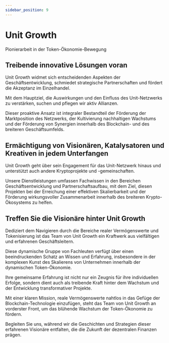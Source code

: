 ```yaml
---
sidebar_position: 9
---
```


# Unit Growth

Pionierarbeit in der Token-Ökonomie-Bewegung

## Treibende innovative Lösungen voran

Unit Growth widmet sich entscheidenden Aspekten der Geschäftsentwicklung, schmiedet strategische Partnerschaften und fördert die Akzeptanz im Einzelhandel.

Mit dem Hauptziel, die Auswirkungen und den Einfluss des Unit-Netzwerks zu verstärken, suchen und pflegen wir aktiv Allianzen.

Dieser proaktive Ansatz ist integraler Bestandteil der Förderung der Marktposition des Netzwerks, der Kultivierung nachhaltigen Wachstums und der Förderung von Synergien innerhalb des Blockchain- und des breiteren Geschäftsumfelds.

## Ermächtigung von Visionären, Katalysatoren und Kreativen in jedem Unterfangen

Unit Growth geht über sein Engagement für das Unit-Netzwerk hinaus und unterstützt auch andere Kryptoprojekte und -gemeinschaften.

Unsere Dienstleistungen umfassen Fachwissen in den Bereichen Geschäftsentwicklung und Partnerschaftsaufbau, mit dem Ziel, diesen Projekten bei der Erreichung einer effektiven Skalierbarkeit und der Förderung wirkungsvoller Zusammenarbeit innerhalb des breiteren Krypto-Ökosystems zu helfen.

## Treffen Sie die Visionäre hinter Unit Growth

Dediziert dem Navigieren durch die Bereiche realer Vermögenswerte und Tokenisierung ist das Team von Unit Growth ein Kraftwerk aus vielfältigen und erfahrenen Geschäftsleitern.

Diese dynamische Gruppe von Fachleuten verfügt über einen beeindruckenden Schatz an Wissen und Erfahrung, insbesondere in der komplexen Kunst des Skalierens von Unternehmen innerhalb der dynamischen Token-Ökonomie.

Ihre gemeinsame Erfahrung ist nicht nur ein Zeugnis für ihre individuellen Erfolge, sondern dient auch als treibende Kraft hinter dem Wachstum und der Entwicklung transformativer Projekte.

Mit einer klaren Mission, reale Vermögenswerte nahtlos in das Gefüge der Blockchain-Technologie einzufügen, steht das Team von Unit Growth an vorderster Front, um das blühende Wachstum der Token-Ökonomie zu fördern.

Begleiten Sie uns, während wir die Geschichten und Strategien dieser erfahrenen Visionäre entfalten, die die Zukunft der dezentralen Finanzen prägen.
